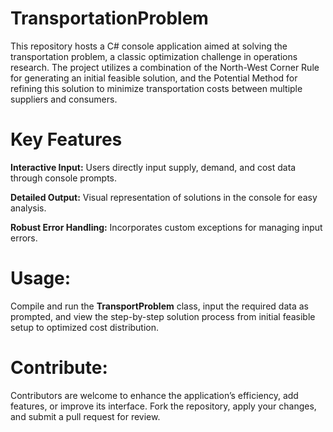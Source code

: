 # TransportationProblem

This repository hosts a C# console application aimed at solving the transportation problem, a classic optimization challenge in operations research. The project utilizes a combination of the North-West Corner Rule for generating an initial feasible solution, and the Potential Method for refining this solution to minimize transportation costs between multiple suppliers and consumers.

# Key Features

**Interactive Input:** Users directly input supply, demand, and cost data through console prompts.

**Detailed Output:** Visual representation of solutions in the console for easy analysis.

**Robust Error Handling:** Incorporates custom exceptions for managing input errors.
# Usage:

Compile and run the **TransportProblem** class, input the required data as prompted, and view the step-by-step solution process from initial feasible setup to optimized cost distribution.

# Contribute:

Contributors are welcome to enhance the application’s efficiency, add features, or improve its interface. Fork the repository, apply your changes, and submit a pull request for review.
